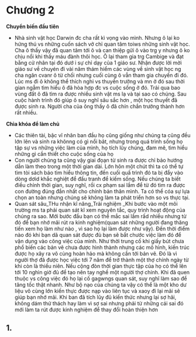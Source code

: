 # Chương 2
**Chuyển biến đầu tiên**
- Nhà sinh vật học Darwin  đc cha rất kì vọng vào mình. Nhưng ô lại ko hứng thú vs những cuốn sách vở chỉ quan tâm toiws những sinh vật học. Cha ô thấy vậy đã quan tâm tới ô và can thiệp gửi ô vào trg y nhưng ô ko chịu nổi khi thấy máu đành thôi học. Ô lại tham gia trg Cambige và đạt bằng cử nhân tại đó dướ i sự chỉ dạy của 1 giáo sư. Nhận được lời mời giáo sư về chuyén đi vài năm thám hiểm các vùng về sinh vật học ng cha ngăn cvanr ô từ chối nhưng cuối cùng ô vẫn tham gia chuyến đi đó. Lúc ms đi ô không thể thích nghi vs thuyền trưởng và mn ở đó sau thời gian ngẫm tìm hiểu ô đã hòa hợp đc vs cuộc sống ở đó. Trải qua bao vùng đất ô đã tìm ra được nhiều sinh vật ms lạ và tại sao có chúng. Sau cuộc hành trình đó giúp ô suy nghĩ sâu sắc hơn , một học thuyết đã được sinh ra. Người cha của ông thấy ô đã chín chắn trưởng thành hơn rất nhiều.

**Chìa khóa để làm chủ**
- Các thiên tài, bậc vĩ nhân ban đầu họ cũng giống như chúng ta cũng đều lớn lên và sinh ra khônng có gì nổi bât, nhưng trong quá trình sống họ tập sự vs những việc làm của mình, họ tích lũy chúng, đam mê, tìm hiểu những gì cần thiết cho cuộc sống của họ
- Con người chúng ta cũng vậy giai đọạn từ sinh ra được chỉ bảo hướng dẫn làm theo  trong một thời gian dài. Lớn hôn một chút thì ta có thể tự tìm tòi sách báo tìm hiểu thông tin, đến cuối quấ trình đó ta bị đẩy vào dòng dơid khắc nghiệt để đấu tranh để kiếm sống. Nếu chúng ta biết điều chỉnh thời gian, suy nghĩ, rồi cx phạm sai lầm để từ đó tìm ra được con đường đúng đắn nhất cho chính bản thân mình. Ta có thể cóa sự lựa chọn an toàn nhưng chúng sẽ không làm ta phát triển hơn so vs thực tại.
- Quan sát sâu_THu nhận kĩ năng_Trải nghiệm
_Khi bước vào một môi trường ms ta phải quan sát kĩ xem nguyên tắc, quy trình hoạt động của chúng ra sao. Mới bước đầu bạn có thể mắc sai lầm rấd nhiều nhưng từ đó để bạn nhớ mãi rút ra kinh nghiệm(quan sát những người đang thăng tiến xem họ làm như nào , vì sao họ lại làm được như vậy). Đến thời điểm nào đó khi  bạn dã quan sát được đủ bạn sẽ bắt chước việc làm đó để vận dụng vào công việc của mình. Như thời trung cố khi giấy bút chưa phổ biến các bản vẽ chưa được hình thành nhưng các mô hình, kiến trúc được họ xây ra vô cùng hoàn hảo mà không cần tới bản vẽ. Đó là vì người thợ đã được  học việc tới 7 năm để trở thành một thợ chính ngày từ khi còn là thiếu niên. Nếu cộng đòn thời gian thực tập của họ có thể lên tới 10 nghìn giờ đủ để tạo nên tay nghề một người thợ chính. Khi đã quen thuộc vs công việc đó họ lại cố gagwngs quan sát, suy nghĩ làm sao để tăng tốc thật nhanh. Như bộ nạo của chúng ta vậy có thể là một kho dư liệu vô cùng lớn kiến thực được nạp vào liên tục và xaoy đi lại mãi sẽ giúp bạn nhớ mãi. Khi ban đã tích lũy đủ kiến thức nhưng lại sợ hãi, không dám thử thách hay làm vì sợ sai nhưng phải từ những cái sai đó mới làm ta rút được kinh nghiệm để thay đổi hoàn thiện hơn



## 1.